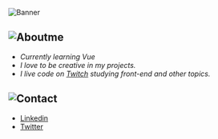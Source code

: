 ![Banner](https://i.imgur.com/57LbnYe.png)

## ![Aboutme](https://i.imgur.com/m15HBrw.gif)

- *Currently learning Vue*
- *I love to be creative in my projects.*
- *I live code on [Twitch](https://www.twitch.tv/moov_) studying front-end and other topics.*

## ![Contact](https://i.imgur.com/ocBh28K.gif)
- [Linkedin](https://www.linkedin.com/in/mateusmoov/)
- [Twitter](https://twitter.com/mateusmoov)

